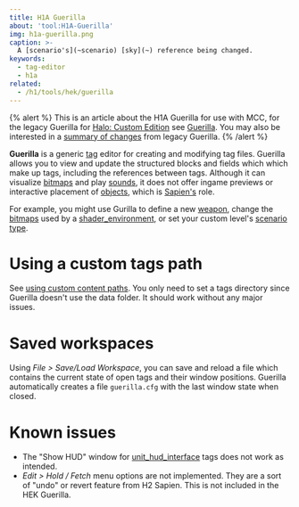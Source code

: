 ```yaml
---
title: H1A Guerilla
about: 'tool:H1A-Guerilla'
img: h1a-guerilla.png
caption: >-
  A [scenario's](~scenario) [sky](~) reference being changed.
keywords:
  - tag-editor
  - h1a
related:
  - /h1/tools/hek/guerilla
---
```

{% alert %}
This is an article about the H1A Guerilla for use with MCC, for the legacy Guerilla for [Halo: Custom Edition](~h1) see [Guerilla](~). You may also be interested in a [summary of changes](~h1a-ek#guerilla) from legacy Guerilla.
{% /alert %}

**Guerilla** is a generic [tag](~tags) editor for creating and modifying tag files. Guerilla allows you to view and update the structured blocks and fields which which make up tags, including the references between tags. Although it can visualize [bitmaps](~bitmap) and play [sounds](~sound), it does not offer ingame previews or interactive placement of [objects](~object), which is [Sapien's](~h1a-sapien) role. 

For example, you might use Gurilla to define a new [weapon](~), change the [bitmaps](~bitmap) used by a [shader_environment](~), or set your custom level's [scenario type](~scenario#tag-field-type).

# Using a custom tags path
See [using custom content paths](~mod-tools#using-custom-content-paths). You only need to set a tags directory since Guerilla doesn't use the data folder. It should work without any major issues.

# Saved workspaces
Using _File > Save/Load Workspace_, you can save and reload a file which contains the current state of open tags and their window positions. Guerilla automatically creates a file `guerilla.cfg` with the last window state when closed.

# Known issues
* The "Show HUD" window for [unit_hud_interface](~) tags does not work as intended.
* _Edit > Hold / Fetch_ menu options are not implemented. They are a sort of "undo" or revert feature from H2 Sapien. This is not included in the HEK Guerilla.
